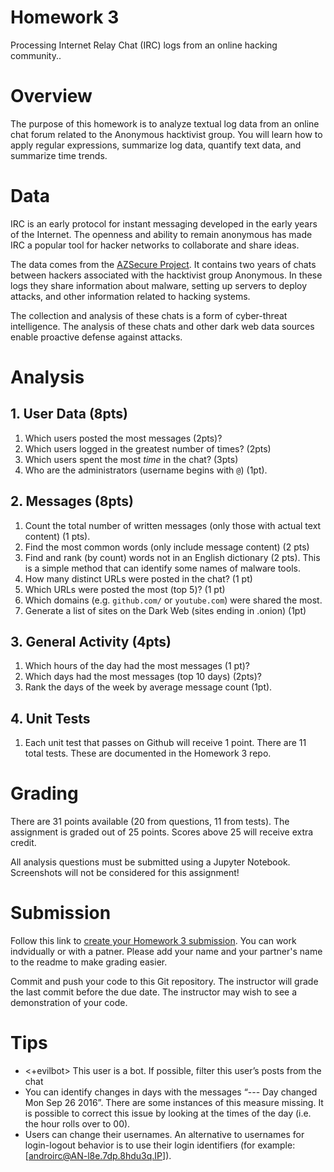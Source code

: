 # Homework 3

Processing Internet Relay Chat (IRC) logs from an online
hacking community..

# Overview
The purpose of this homework is to analyze textual log data from
an online chat forum related to the Anonymous hacktivist group.
You will learn how to apply regular expressions, summarize log data,
quantify text data, and summarize time trends.


# Data
IRC is an early protocol for instant messaging developed in the
early years of the Internet. The openness and ability to remain
anonymous has made IRC a popular tool for hacker networks to
collaborate and share ideas.

The data comes from the
[AZSecure Project](https://www.azsecure-data.org/internet-relay-chat.html).
It contains two years of chats between hackers associated with the
hacktivist group Anonymous. In these logs they share information
about malware, setting up servers to deploy attacks, and other
information related to hacking systems.

The collection and analysis of these chats is a form of
cyber-threat intelligence. The analysis of these chats and
other dark web data sources enable proactive defense against
attacks.

# Analysis
## 1. User Data (8pts)

1.  Which users posted the most messages (2pts)?
2.  Which users logged in the greatest number of times? (2pts)
3.	Which users spent the most *time* in the chat? (3pts)
4.  Who are the administrators (username begins with `@`) (1pt).

## 2. Messages (8pts)
1.	Count the total number of written messages
    (only those with actual text content) (1 pts).
2.	Find the most common words (only include message content) (2 pts)
3.	Find and rank (by count) words not in an English dictionary (2 pts).
    This is a simple method that can identify some names of malware tools.
4.	How many distinct URLs were posted in the chat? (1 pt)
5.  Which URLs were posted the most (top 5)? (1 pt)
6.  Which domains (e.g. `github.com/` or `youtube.com`) were shared the most. 
6.  Generate a list of sites on the Dark Web (sites ending in
    .onion) (1pt)

## 3. General Activity (4pts)
1.  Which hours of the day had the most messages (1 pt)?
2.  Which days had the most messages (top 10 days) (2pts)?
2.	Rank the days of the week by average message count (1pt).

## 4. Unit Tests
1. Each unit test that passes on Github will receive 1 point. There are 
   11 total tests. These are documented in the Homework 3 repo.

# Grading
There are 31 points available (20 from questions, 11 from tests).
The assignment is graded out of 25 points. Scores above 25 will
receive extra credit.

All analysis questions must be submitted using a Jupyter Notebook.
Screenshots will not be considered for this assignment!


# Submission

Follow this link to
[create your Homework 3 submission](https://classroom.github.com/a/zqHqNfTj).
You can work indvidually or with a patner. Please
add your name and your partner's name to the readme to 
make grading easier.

Commit and push your code to this Git repository. The
instructor will grade the last commit before the due
date. The instructor may
wish to see a demonstration of your code.

# Tips

- <+evilbot> This user is a bot. If possible, filter this user’s
  posts from the chat
- You can identify changes in days with the messages
  “--- Day changed Mon Sep 26 2016”. There are some instances of
  this measure missing. It is possible to correct this issue by
  looking at the times of the day (i.e. the hour rolls over to 00).
- Users can change their usernames. An alternative to usernames
  for login-logout behavior is to use their login identifiers
  (for example: [androirc@AN-l8e.7dp.8hdu3q.IP]).


